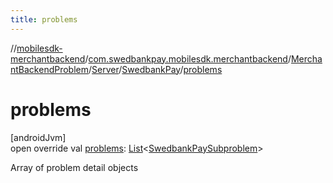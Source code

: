 ```yaml
---
title: problems
---
```

//[mobilesdk-merchantbackend](../../../../../index.html)/[com.swedbankpay.mobilesdk.merchantbackend](../../../index.html)/[MerchantBackendProblem](../../index.html)/[Server](../index.html)/[SwedbankPay](index.html)/[problems](problems.html)



# problems



[androidJvm]\
open override val [problems](problems.html): [List](https://kotlinlang.org/api/latest/jvm/stdlib/kotlin.collections/-list/index.html)&lt;[SwedbankPaySubproblem](../../../-swedbank-pay-subproblem/index.html)&gt;



Array of problem detail objects




